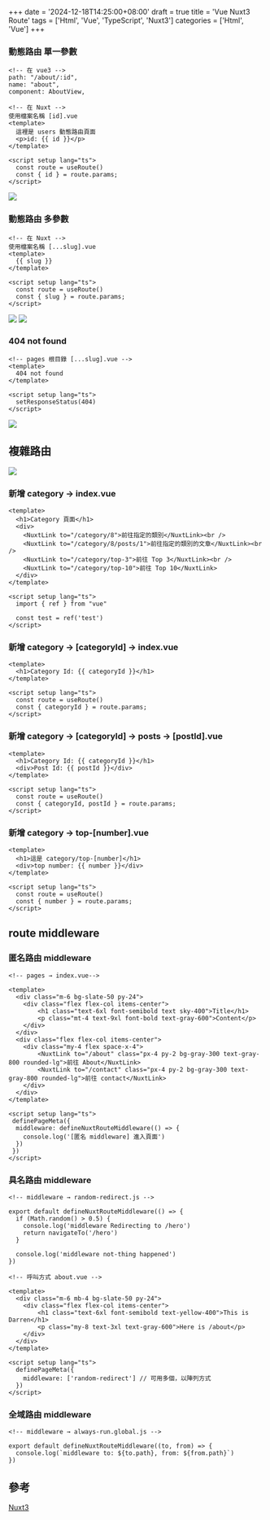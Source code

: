 +++
date = '2024-12-18T14:25:00+08:00'
draft = true
title = 'Vue Nuxt3 Route'
tags = ['Html', 'Vue', 'TypeScript', 'Nuxt3']
categories = ['Html', 'Vue']
+++

### 動態路由 單一參數
```
<!-- 在 vue3 -->
path: "/about/:id",
name: "about",
component: AboutView,

<!-- 在 Nuxt -->
使用檔案名稱 [id].vue
<template>
  這裡是 users 動態路由頁面
  <p>id: {{ id }}</p>
</template>

<script setup lang="ts">
  const route = useRoute()
  const { id } = route.params;
</script>
```
![](/images/020_vueNuxt3Route/01.png)

### 動態路由 多參數
```
<!-- 在 Nuxt -->
使用檔案名稱 [...slug].vue
<template>
  {{ slug }}
</template>

<script setup lang="ts">
  const route = useRoute()
  const { slug } = route.params;
</script>
```
![](/images/020_vueNuxt3Route/02.png)
![](/images/020_vueNuxt3Route/03.png)

### **404 not found**
```
<!-- pages 根目錄 [...slug].vue -->
<template>
  404 not found
</template>

<script setup lang="ts">
  setResponseStatus(404)
</script>
```
![](/images/020_vueNuxt3Route/04.png)

## 複雜路由
![](/images/020_vueNuxt3Route/05.png)

### 新增 **category → index.vue**
```
<template>
  <h1>Category 頁面</h1>
  <div>
    <NuxtLink to="/category/8">前往指定的類別</NuxtLink><br />
    <NuxtLink to="/category/8/posts/1">前往指定的類別的文章</NuxtLink><br />
    <NuxtLink to="/category/top-3">前往 Top 3</NuxtLink><br />
    <NuxtLink to="/category/top-10">前往 Top 10</NuxtLink>
  </div>
</template>

<script setup lang="ts">
  import { ref } from "vue"

  const test = ref('test')
</script>
```

### 新增 **category → [categoryId] → index.vue**
```
<template>
  <h1>Category Id: {{ categoryId }}</h1>
</template>

<script setup lang="ts">
  const route = useRoute()
  const { categoryId } = route.params;
</script>
```

### 新增 **category → [categoryId] → posts → [postId].vue**
```
<template>
  <h1>Category Id: {{ categoryId }}</h1>
  <div>Post Id: {{ postId }}</div>
</template>

<script setup lang="ts">
  const route = useRoute()
  const { categoryId, postId } = route.params;
</script>
```

### 新增 **category → top-[number].vue**
```
<template>
  <h1>這是 category/top-[number]</h1>
  <div>top number: {{ number }}</div>
</template>

<script setup lang="ts">
  const route = useRoute()
  const { number } = route.params;
</script>
```

## **route middleware**
### 匿名路由 **middleware**
```
<!-- pages → index.vue-->

<template>
  <div class="m-6 bg-slate-50 py-24">
    <div class="flex flex-col items-center">
        <h1 class="text-6xl font-semibold text sky-400">Title</h1>
        <p class="mt-4 text-9xl font-bold text-gray-600">Content</p>
    </div>
  </div>
  <div class="flex flex-col items-center">
    <div class="my-4 flex space-x-4">
        <NuxtLink to="/about" class="px-4 py-2 bg-gray-300 text-gray-800 rounded-lg">前往 About</NuxtLink>
        <NuxtLink to="/contact" class="px-4 py-2 bg-gray-300 text-gray-800 rounded-lg">前往 contact</NuxtLink>
    </div>
  </div>
</template>

<script setup lang="ts">
 definePageMeta({
  middleware: defineNuxtRouteMiddleware(() => {
    console.log('[匿名 middleware] 進入頁面')
  })
 })
</script>
```

### 具名路由 **middleware**
```
<!-- middleware → random-redirect.js -->

export default defineNuxtRouteMiddleware(() => {
  if (Math.random() > 0.5) {
    console.log('middleware Redirecting to /hero')
    return navigateTo('/hero')
  }

  console.log('middleware not-thing happened')
})

<!-- 呼叫方式 about.vue -->

<template>
  <div class="m-6 mb-4 bg-slate-50 py-24">
    <div class="flex flex-col items-center">
        <h1 class="text-6xl font-semibold text-yellow-400">This is Darren</h1>
        <p class="my-8 text-3xl text-gray-600">Here is /about</p>
    </div>
  </div>
</template>

<script setup lang="ts">
  definePageMeta({
    middleware: ['random-redirect'] // 可用多個，以陣列方式
  })
</script>
```

### 全域路由 **middleware**
```
<!-- middleware → always-run.global.js -->

export default defineNuxtRouteMiddleware((to, from) => {
  console.log(`middleware to: ${to.path}, from: ${from.path}`)
})
```

## 參考
[Nuxt3](https://nuxt.com.cn/docs/getting-started/installation "")
